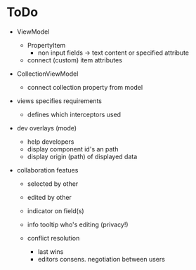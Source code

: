 ToDo
====

- ViewModel
    - PropertyItem
        - non input fields -> text content or specified attribute
    - connect (custom) item attributes
    
- CollectionViewModel
    - connect collection property from model

- views specifies requirements
    - defines which interceptors used

- dev overlays (mode)
    - help developers
    - display component id's an path
    - display origin (path) of displayed data

- collaboration featues
    - selected by other
    - edited by other

    - indicator on field(s) 
    - info tooltip who's editing (privacy!)
    
    - conflict resolution
        - last wins
        - editors consens. negotiation between users
 
